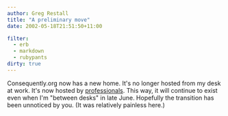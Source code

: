 ```yaml
---
author: Greg Restall
title: "A preliminary move"
date: 2002-05-18T21:51:50+11:00

filter:
  - erb
  - markdown
  - rubypants
dirty: true
---
```


<p>Consequently.org now has a new home.  It's no longer hosted from my desk at work.  It's now hosted by <a href="http://www.segpub.com.au/">professionals</a>.  This way, it will continue to exist even when I'm "between desks" in late June.  Hopefully the transition has been unnoticed by you.  (It was relatively painless here.)</p>
